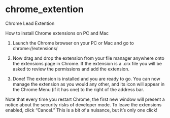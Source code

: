 # chrome_extention
Chrome Lead Extention

How to install Chrome extensions on PC and Mac

1. Launch the Chrome browser on your PC or Mac and go to 
   chrome://extensions/
   
2. Now drag and drop the extension from your file manager anywhere onto the extensions page in Chrome. If the extension is a .crx file you will be asked to review the permissions and add the extension.

3. Done! The extension is installed and you are ready to go. You can now manage the extension as you would any other, and its icon will appear in the Chrome Menu (if it has one) to the right of the address bar.

Note that every time you restart Chrome, the first new window will present a notice about the security risks of developer mode. To leave the extensions enabled, click “Cancel.” This is a bit of a nuisance, but it’s only one click!
